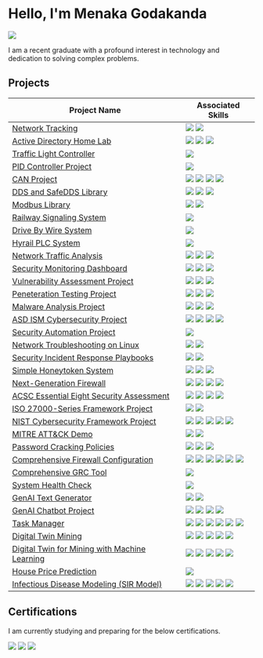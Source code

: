 # Hello, I'm Menaka Godakanda
<a href="https://linkedin.com/in/menaka-godakanda-6988b7157"><img src="https://img.shields.io/badge/-LinkedIn-0072b1?&style=for-the-badge&logo=linkedin&logoColor=white"/></a>

I am a recent graduate with a profound interest in technology and dedication to solving complex problems.


## Projects
| Project Name          | Associated Skills    |
|----------------|-----------------------|
| <a href="https://github.com/MenakaGodakanda/network-tracking">Network Tracking</a> | <img src="https://img.shields.io/badge/-Wireshark-1679A7?&style-for-the-badge&logo=Wireshark&logoColor=white"/> <img src="https://img.shields.io/badge/-Python-3572A5?&style-for-the-badge&logo=Python&logoColor=white"/>|
| <a href="https://github.com/MenakaGodakanda/Home-lab-active-directory">Active Directory Home Lab</a> | <img src="https://img.shields.io/badge/-Oracle_Virtualbox-00A4EF?&style-for-the-badge&logo=Oracle&logoColor=white"/> <img src="https://img.shields.io/badge/-Windows_Server-0078D7?&style-for-the-badge&logo=Windows&logoColor=white"/> <img src="https://img.shields.io/badge/-Powershell-5391FE?&style-for-the-badge&logo=Accenture&logoColor=white"/>|
| <a href="https://github.com/MenakaGodakanda/TrafficLightController">Traffic Light Controller</a> | <img src="https://img.shields.io/badge/-C Programming-A8B9CC?&style-for-the-badge&logo=C&logoColor=white"/>|
| <a href="https://github.com/MenakaGodakanda/PIDControllerProject">PID Controller Project</a> | <img src="https://img.shields.io/badge/-C++-00599C?&style-for-the-badge&logo=cplusplus&logoColor=white"/>|
| <a href="https://github.com/MenakaGodakanda/can_project">CAN Project</a> | <img src="https://img.shields.io/badge/-C Programming-A8B9CC?&style-for-the-badge&logo=C&logoColor=white"/> <img src="https://img.shields.io/badge/-C++-00599C?&style-for-the-badge&logo=cplusplus&logoColor=white"/> <img src="https://img.shields.io/badge/-CANopen-008C4A?&style-for-the-badge&logo=iMessage&logoColor=white"/> <img src="https://img.shields.io/badge/-CAN J1939-FF6600?&style-for-the-badge&logo=iMessage&logoColor=white"/>|
| <a href="https://github.com/MenakaGodakanda/dds_project">DDS and SafeDDS Library</a> | <img src="https://img.shields.io/badge/-C++-00599C?&style-for-the-badge&logo=cplusplus&logoColor=white"/> <img src="https://img.shields.io/badge/-DDS-0071BC?&style-for-the-badge&logo=iMessage&logoColor=white"/> <img src="https://img.shields.io/badge/-Safe DDS-FFCC00?&style-for-the-badge&logo=iMessage&logoColor=white"/>|
| <a href="https://github.com/MenakaGodakanda/modbus-library">Modbus Library</a> | <img src="https://img.shields.io/badge/-C++-00599C?&style-for-the-badge&logo=cplusplus&logoColor=white"/> <img src="https://img.shields.io/badge/-Modbus-00539F?&style-for-the-badge&logo=iMessage&logoColor=white"/>|
| <a href="https://github.com/MenakaGodakanda/railway_signaling_system">Railway Signaling System</a> | <img src="https://img.shields.io/badge/-C++-00599C?&style-for-the-badge&logo=cplusplus&logoColor=white"/>|
| <a href="https://github.com/MenakaGodakanda/drive_by_wire">Drive By Wire System</a> | <img src="https://img.shields.io/badge/-C++-00599C?&style-for-the-badge&logo=cplusplus&logoColor=white"/>|
| <a href="https://github.com/MenakaGodakanda/hyrail-plc-project">Hyrail PLC System</a> | <img src="https://img.shields.io/badge/-C Programming-A8B9CC?&style-for-the-badge&logo=C&logoColor=white"/>|
| <a href="https://github.com/MenakaGodakanda/NetworkTrafficAnalysis">Network Traffic Analysis</a> | <img src="https://img.shields.io/badge/-Tshark-005F73?&style-for-the-badge&logo=Wireshark&logoColor=white"/> <img src="https://img.shields.io/badge/-Zeek-9E2A2B?&style-for-the-badge&logo=Zotero&logoColor=white"/> <img src="https://img.shields.io/badge/-Python-3572A5?&style-for-the-badge&logo=Python&logoColor=white"/>|
| <a href="https://github.com/MenakaGodakanda/security-monitoring-dashboard">Security Monitoring Dashboard</a> | <img src="https://img.shields.io/badge/-Docker-2496ED?&style-for-the-badge&logo=Docker&logoColor=white"/> <img src="https://img.shields.io/badge/-ELK Stack-005571?&style-for-the-badge&logo=Elastic&logoColor=white"/> <img src="https://img.shields.io/badge/-Shell-4EAA25?&style-for-the-badge&logo=GNU-Bash&logoColor=white"/>
| <a href="https://github.com/MenakaGodakanda/vulnerability-assessment">Vulnerability Assessment Project</a> | <img src="https://img.shields.io/badge/-Docker-2496ED?&style-for-the-badge&logo=Docker&logoColor=white"/> <img src="https://img.shields.io/badge/-OpenVAS-339933?&style-for-the-badge&logo=OpenStreetMap&logoColor=white"/> <img src="https://img.shields.io/badge/-Metasploitable-2596CD?&style-for-the-badge&logo=Metasploit&logoColor=white"/>
| <a href="https://github.com/MenakaGodakanda/PenetrationTestingProject">Peneteration Testing Project</a> | <img src="https://img.shields.io/badge/-Kali Linux-557C94?&style-for-the-badge&logo=Kali-Linux&logoColor=white"/> <img src="https://img.shields.io/badge/-Metasploitable-2596CD?&style-for-the-badge&logo=Metasploit&logoColor=white"/> <img src="https://img.shields.io/badge/-Nmap-002F5B?&style-for-the-badge&logo=ApacheCassandra&logoColor=white"/>
| <a href="https://github.com/MenakaGodakanda/malware-analysis">Malware Analysis Project</a> | <img src="https://img.shields.io/badge/-Python-3572A5?&style-for-the-badge&logo=python&logoColor=white"/> <img src="https://img.shields.io/badge/-PEfile-007ACC?&style-for-the-badge&logo=python&logoColor=white"/> <img src="https://img.shields.io/badge/-Radare2-B20000?&style-for-the-badge&logo=resend&logoColor=white"/>
| <a href="https://github.com/MenakaGodakanda/ASD_ISM_Project">ASD ISM Cybersecurity Project</a> | <img src="https://img.shields.io/badge/-Nmap-002F5B?&style-for-the-badge&logo=ApacheCassandra&logoColor=white"/> <img src="https://img.shields.io/badge/-Lynis-E20612?&style-for-the-badge&logo=GNOME-Terminal&logoColor=white"/> <img src="https://img.shields.io/badge/-Shell-4EAA25?&style-for-the-badge&logo=GNU-Bash&logoColor=white"/> <img src="https://img.shields.io/badge/-ASD ISM-29F1FB?&style-for-the-badge&logo=Framework&logoColor=white"/>
| <a href="https://github.com/MenakaGodakanda/security-automation">Security Automation Project</a> | <img src="https://img.shields.io/badge/-Python-3572A5?&style-for-the-badge&logo=python&logoColor=white"/>
| <a href="https://github.com/MenakaGodakanda/network-troubleshooting-linux">Network Troubleshooting on Linux</a> | <img src="https://img.shields.io/badge/-Shell-4EAA25?&style-for-the-badge&logo=GNU-Bash&logoColor=white"/> <img src="https://img.shields.io/badge/-OSI Layers-1F6B75?&style-for-the-badge&logo=Openlayers&logoColor=white"/>
| <a href="https://github.com/MenakaGodakanda/Security-Incident-Response-Playbooks">Security Incident Response Playbooks</a> | <img src="https://img.shields.io/badge/-Ansible-EE0000?&style-for-the-badge&logo=Ansible&logoColor=white"/> <img src="https://img.shields.io/badge/-Python-3572A5?&style-for-the-badge&logo=python&logoColor=white"/>
| <a href="https://github.com/MenakaGodakanda/simple_honeytoken_system">Simple Honeytoken System</a> | <img src="https://img.shields.io/badge/-Python-3572A5?&style-for-the-badge&logo=python&logoColor=white"/> <img src="https://img.shields.io/badge/-HTML-E34F26?&style-for-the-badge&logo=HTML5&logoColor=white"/> <img src="https://img.shields.io/badge/-Flask-29B5E8?&style-for-the-badge&logo=Flask&logoColor=white"/>
| <a href="https://github.com/MenakaGodakanda/NGFW">Next-Generation Firewall</a> | <img src="https://img.shields.io/badge/-Scapy-85EA2D?&style-for-the-badge&logo=Stripe&logoColor=white"/> <img src="https://img.shields.io/badge/-Iptables-FF5B49?&style-for-the-badge&logo=Fireship&logoColor=white"/> <img src="https://img.shields.io/badge/-Python-3572A5?&style-for-the-badge&logo=python&logoColor=white"/> <img src="https://img.shields.io/badge/-Shell-4EAA25?&style-for-the-badge&logo=GNU-Bash&logoColor=white"/>
| <a href="https://github.com/MenakaGodakanda/acsc-essential-eight-assessment">ACSC Essential Eight Security Assessment</a> | <img src="https://img.shields.io/badge/-Shell-4EAA25?&style-for-the-badge&logo=GNU-Bash&logoColor=white"/> <img src="https://img.shields.io/badge/-Lynis-E20612?&style-for-the-badge&logo=GNOME-Terminal&logoColor=white"/> <img src="https://img.shields.io/badge/-AppArmor-F74843?&style-for-the-badge&logo=Radar&logoColor=white"/> <img src="https://img.shields.io/badge/-ACSC Essential Eight-29F1FB?&style-for-the-badge&logo=Framework&logoColor=white"/>
| <a href="https://github.com/MenakaGodakanda/iso27000-framework">ISO 27000-Series Framework Project</a> | <img src="https://img.shields.io/badge/-Python-3572A5?&style-for-the-badge&logo=python&logoColor=white"/> <img src="https://img.shields.io/badge/-ISO 27000 Series-29F1FB?&style-for-the-badge&logo=Framework&logoColor=white"/>
| <a href="https://github.com/MenakaGodakanda/NIST_CSF_Project">NIST Cybersecurity Framework Project</a> | <img src="https://img.shields.io/badge/-Python-3572A5?&style-for-the-badge&logo=python&logoColor=white"/> <img src="https://img.shields.io/badge/-Nmap-002F5B?&style-for-the-badge&logo=ApacheCassandra&logoColor=white"/> <img src="https://img.shields.io/badge/-Snort-F6A7AA?&style-for-the-badge&logo=Snort&logoColor=white"/> <img src="https://img.shields.io/badge/-Iptables-FF5B49?&style-for-the-badge&logo=Fireship&logoColor=white"/> <img src="https://img.shields.io/badge/-NIST CSF-29F1FB?&style-for-the-badge&logo=Framework&logoColor=white"/>
| <a href="https://github.com/MenakaGodakanda/mitre-attack-demo">MITRE ATT&CK Demo</a> | <img src="https://img.shields.io/badge/-Python-3572A5?&style-for-the-badge&logo=python&logoColor=white"/> <img src="https://img.shields.io/badge/-MITRE ATT&CK-29F1FB?&style-for-the-badge&logo=Framework&logoColor=white"/>
| <a href="https://github.com/MenakaGodakanda/password-cracking-policies">Password Cracking Policies</a> | <img src="https://img.shields.io/badge/-Python-3572A5?&style-for-the-badge&logo=python&logoColor=white"/> <img src="https://img.shields.io/badge/-John the Ripper-EE0000?&style-for-the-badge&logo=Cyberdefenders&logoColor=white"/> <img src="https://img.shields.io/badge/-Hashcat-000000?&style-for-the-badge&logo=Github&logoColor=white"/>
| <a href="https://github.com/MenakaGodakanda/firewall-configuration">Comprehensive Firewall Configuration</a> | <img src="https://img.shields.io/badge/-Shell-4EAA25?&style-for-the-badge&logo=GNU-Bash&logoColor=white"/> <img src="https://img.shields.io/badge/-UFW-FF5B49?&style-for-the-badge&logo=Fireship&logoColor=white"/> <img src="https://img.shields.io/badge/-ClamAV-FF0000?&style-for-the-badge&logo=openbugbounty&logoColor=white"/> <img src="https://img.shields.io/badge/-Snort-F6A7AA?&style-for-the-badge&logo=Snort&logoColor=white"/> <img src="https://img.shields.io/badge/-Suricata-FF6A00?&style-for-the-badge&logo=protocolsdotio&logoColor=white"/> <img src="https://img.shields.io/badge/-Squid-23C8D2?&style-for-the-badge&logo=chainguard&logoColor=white"/>
| <a href="https://github.com/MenakaGodakanda/GRC-Cybersecurity">Comprehensive GRC Tool</a> | <img src="https://img.shields.io/badge/-Python-3572A5?&style-for-the-badge&logo=python&logoColor=white"/>
| <a href="https://github.com/MenakaGodakanda/SystemHealthCheck">System Health Check</a> | <img src="https://img.shields.io/badge/-Powershell-5391FE?&style-for-the-badge&logo=Accenture&logoColor=white"/>
| <a href="https://github.com/MenakaGodakanda/genai-text-generator">GenAI Text Generator</a> | <img src="https://img.shields.io/badge/-OpenAI-412991?&style-for-the-badge&logo=openai&logoColor=white"/> <img src="https://img.shields.io/badge/-Python-3572A5?&style-for-the-badge&logo=python&logoColor=white"/>
| <a href="https://github.com/MenakaGodakanda/chatbot">GenAI Chatbot Project</a> | <img src="https://img.shields.io/badge/-OpenAI-412991?&style-for-the-badge&logo=openai&logoColor=white"/> <img src="https://img.shields.io/badge/-Python-3572A5?&style-for-the-badge&logo=python&logoColor=white"/> <img src="https://img.shields.io/badge/-Flask-29B5E8?&style-for-the-badge&logo=Flask&logoColor=white"/> <img src="https://img.shields.io/badge/-HTML-E34F26?&style-for-the-badge&logo=HTML5&logoColor=white"/>
| <a href="https://github.com/MenakaGodakanda/task-manager">Task Manager</a> | <img src="https://img.shields.io/badge/-React-61DAFB?&style-for-the-badge&logo=react&logoColor=white"/> <img src="https://img.shields.io/badge/-Node.js-5FA04E?&style-for-the-badge&logo=node.js&logoColor=white"/> <img src="https://img.shields.io/badge/-npm-CB3837?&style-for-the-badge&logo=npm&logoColor=white"/> <img src="https://img.shields.io/badge/-Vite-646CFF?&style-for-the-badge&logo=vite&logoColor=white"/> <img src="https://img.shields.io/badge/-HTML-E34F26?&style-for-the-badge&logo=HTML5&logoColor=white"/> <img src="https://img.shields.io/badge/-CSS-663399?&style-for-the-badge&logo=css&logoColor=white"/>
| <a href="https://github.com/MenakaGodakanda/digital-twin-mining">Digital Twin Mining</a> | <img src="https://img.shields.io/badge/-Python-3572A5?&style-for-the-badge&logo=python&logoColor=white"/> <img src="https://img.shields.io/badge/-Flask-29B5E8?&style-for-the-badge&logo=Flask&logoColor=white"/> <img src="https://img.shields.io/badge/-HTML-E34F26?&style-for-the-badge&logo=HTML5&logoColor=white"/> <img src="https://img.shields.io/badge/-JavaScript-F7DF1E?&style-for-the-badge&logo=Javascript&logoColor=white"/> <img src="https://img.shields.io/badge/-Sqlite-003B57?&style-for-the-badge&logo=SQLite&logoColor=white"/>
| <a href="https://github.com/MenakaGodakanda/mining-digital-twin">Digital Twin for Mining with Machine Learning</a> | <img src="https://img.shields.io/badge/-Python-3572A5?&style-for-the-badge&logo=python&logoColor=white"/> <img src="https://img.shields.io/badge/-Pandas-150458?&style-for-the-badge&logo=pandas&logoColor=white"/> <img src="https://img.shields.io/badge/-NumPy-013243?&style-for-the-badge&logo=numpy&logoColor=white"/> <img src="https://img.shields.io/badge/-Scikit learn-F7931E?&style-for-the-badge&logo=scikit-learn&logoColor=white"/> <img src="https://img.shields.io/badge/-Plotly-3F4F75?&style-for-the-badge&logo=plotly&logoColor=white"/>
| <a href="https://github.com/MenakaGodakanda/house_price_prediction">House Price Prediction</a> | <img src="https://img.shields.io/badge/-Python-3572A5?&style-for-the-badge&logo=python&logoColor=white"/>
| <a href="https://github.com/MenakaGodakanda/infectious-disease-models">Infectious Disease Modeling (SIR Model)</a> | <img src="https://img.shields.io/badge/-Python-3572A5?&style-for-the-badge&logo=python&logoColor=white"/> <img src="https://img.shields.io/badge/-C++-00599C?&style-for-the-badge&logo=cplusplus&logoColor=white"/> <img src="https://img.shields.io/badge/-JavaScript-F7DF1E?&style-for-the-badge&logo=Javascript&logoColor=white"/> <img src="https://img.shields.io/badge/-R-276DC3?&style-for-the-badge&logo=R&logoColor=white"/> <img src="https://img.shields.io/badge/-Java-CC0000?&style-for-the-badge&logo=openjdk&logoColor=white"/>




## Certifications

I am currently studying and preparing for the below certifications.
<div>
  <img src="https://img.shields.io/badge/-CISSP-0052CC?&style-for-the-badge&logo=ISC2&logoColor=white"/>
  <img src="https://img.shields.io/badge/-Security+-FF0000?&style-for-the-badge&logo=CompTIA&logoColor=white"/>
  <img src="https://img.shields.io/badge/-CCNA-007ACC?&style-for-the-badge&logo=Cisco&logoColor=white"/>
</div>

<!---
MenakaGodakanda/MenakaGodakanda is a ✨ special ✨ repository because its `README.md` (this file) appears on your GitHub profile.
You can click the Preview link to take a look at your changes.
--->
